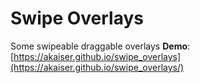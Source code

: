 # Swipe Overlays
Some swipeable draggable overlays
**Demo**: [https://akaiser.github.io/swipe_overlays](https://akaiser.github.io/swipe_overlays/)
